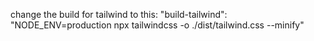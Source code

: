 change the build for tailwind to this:
"build-tailwind": "NODE_ENV=production npx tailwindcss -o ./dist/tailwind.css --minify"